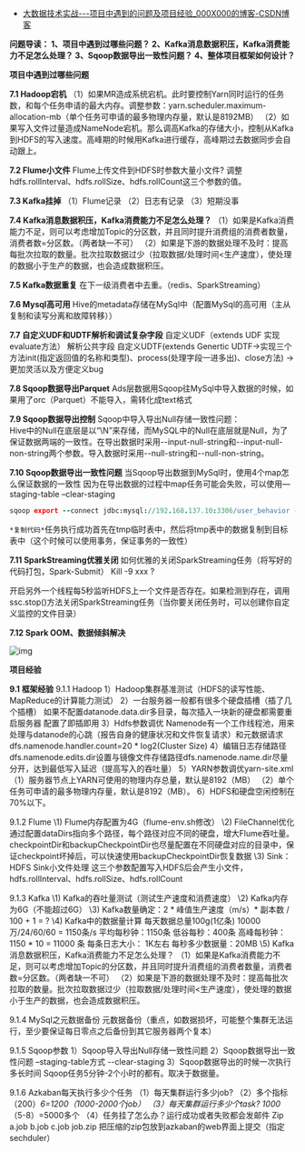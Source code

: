 - [大数据技术实战---项目中遇到的问题及项目经验_000X000的博客-CSDN博客](https://blog.csdn.net/ytp552200ytp/article/details/109359927)

**问题导读：
1、项目中遇到过哪些问题？
2、Kafka消息数据积压，Kafka消费能力不足怎么处理？
3、Sqoop数据导出一致性问题？
4、整体项目框架如何设计？**

**项目中遇到过哪些问题**

**7.1 Hadoop宕机**
（1）如果MR造成系统宕机。此时要控制Yarn同时运行的任务数，和每个任务申请的最大内存。调整参数：yarn.scheduler.maximum-allocation-mb（单个任务可申请的最多物理内存量，默认是8192MB）
（2）如果写入文件过量造成NameNode宕机。那么调高Kafka的存储大小，控制从Kafka到HDFS的写入速度。高峰期的时候用Kafka进行缓存，高峰期过去数据同步会自动跟上。

**7.2 Flume小文件**
Flume上传文件到HDFS时参数大量小文件?
调整hdfs.rollInterval、hdfs.rollSize、hdfs.rollCount这三个参数的值。

**7.3 Kafka挂掉**
（1）Flume记录
（2）日志有记录
（3）短期没事

**7.4 Kafka消息数据积压，Kafka消费能力不足怎么处理？**
（1）如果是Kafka消费能力不足，则可以考虑增加Topic的分区数，并且同时提升消费组的消费者数量，消费者数=分区数。（两者缺一不可）
（2）如果是下游的数据处理不及时：提高每批次拉取的数量。批次拉取数据过少（拉取数据/处理时间<生产速度），使处理的数据小于生产的数据，也会造成数据积压。

**7.5 Kafka数据重复**
  在下一级消费者中去重。（redis、SparkStreaming）

**7.6 Mysql高可用**
Hive的metadata存储在MySql中（配置MySql的高可用（主从复制和读写分离和故障转移））

**7.7 自定义UDF和UDTF解析和调试复杂字段**
自定义UDF（extends UDF 实现evaluate方法） 解析公共字段
自定义UDTF(extends Genertic UDTF->实现三个方法init(指定返回值的名称和类型)、process(处理字段一进多出)、close方法) -> 更加灵活以及方便定义bug

**7.8 Sqoop数据导出Parquet**
Ads层数据用Sqoop往MySql中导入数据的时候，如果用了orc（Parquet）不能导入，需转化成text格式

**7.9 Sqoop数据导出控制**
Sqoop中导入导出Null存储一致性问题：  
Hive中的Null在底层是以“\N”来存储，而MySQL中的Null在底层就是Null，为了保证数据两端的一致性。在导出数据时采用--input-null-string和--input-null-non-string两个参数。导入数据时采用--null-string和--null-non-string。

**7.10 Sqoop数据导出一致性问题**
当Sqoop导出数据到MySql时，使用4个map怎么保证数据的一致性
因为在导出数据的过程中map任务可能会失败，可以使用—staging-table –clear-staging

```coffeescript
sqoop export --connect jdbc:mysql://192.168.137.10:3306/user_behavior --username root --password 123456 --table app_cource_study_report --columns watch_video_cnt,complete_video_cnt,dt --fields-terminated-by "\t" --export-dir "/user/hive/warehouse/tmp.db/app_cource_study_analysis_${day}" --staging-table app_cource_study_report_tmp --clear-staging-table --input-null-string '\N'
```

`*复制代码*`任务执行成功首先在tmp临时表中，然后将tmp表中的数据复制到目标表中（这个时候可以使用事务，保证事务的一致性）

**7.11 SparkStreaming优雅关闭**
如何优雅的关闭SparkStreaming任务（将写好的代码打包，Spark-Submit）
Kill -9 xxx ?

开启另外一个线程每5秒监听HDFS上一个文件是否存在。如果检测到存在，调用ssc.stop()方法关闭SparkStreaming任务（当你要关闭任务时，可以创建你自定义监控的文件目录）

**7.12 Spark OOM、数据倾斜解决**

![img](https://img-blog.csdnimg.cn/20201029145052504.jpeg?x-oss-process=image/watermark,type_ZmFuZ3poZW5naGVpdGk,shadow_10,text_aHR0cHM6Ly9ibG9nLmNzZG4ubmV0L3l0cDU1MjIwMHl0cA==,size_16,color_FFFFFF,t_70)


**项目经验**

**9.1 框架经验**
9.1.1 Hadoop
1）Hadoop集群基准测试（HDFS的读写性能、MapReduce的计算能力测试）
2）一台服务器一般都有很多个硬盘插槽（插了几个插槽）
如果不配置datanode.data.dir多目录，每次插入一块新的硬盘都需要重启服务器
配置了即插即用
3）Hdfs参数调优
Namenode有一个工作线程池，用来处理与datanode的心跳（报告自身的健康状况和文件恢复请求）和元数据请求  dfs.namenode.handler.count=20 * log2(Cluster Size)
4）编辑日志存储路径dfs.namenode.edits.dir设置与镜像文件存储路径dfs.namenode.name.dir尽量分开，达到最低写入延迟（提高写入的吞吐量）
5）YARN参数调优yarn-site.xml
（1）服务器节点上YARN可使用的物理内存总量，默认是8192（MB）
（2）单个任务可申请的最多物理内存量，默认是8192（MB）。
6）HDFS和硬盘空闲控制在70%以下。

9.1.2 Flume
\1)  Flume内存配置为4G（flume-env.sh修改）
\2)  FileChannel优化
通过配置dataDirs指向多个路径，每个路径对应不同的硬盘，增大Flume吞吐量。
checkpointDir和backupCheckpointDir也尽量配置在不同硬盘对应的目录中，保证checkpoint坏掉后，可以快速使用backupCheckpointDir恢复数据
\3)  Sink：HDFS Sink小文件处理
这三个参数配置写入HDFS后会产生小文件，hdfs.rollInterval、hdfs.rollSize、hdfs.rollCount

9.1.3 Kafka
\1)  Kafka的吞吐量测试（测试生产速度和消费速度）
\2)  Kafka内存为6G（不能超过6G）
\3)  Kafka数量确定：2 * 峰值生产速度（m/s）* 副本数 / 100 + 1 = ?
\4)  Kafka中的数据量计算
每天数据总量100g(1亿条)  10000万/24/60/60 = 1150条/s
平均每秒钟：1150条
低谷每秒：400条
高峰每秒钟：1150 * 10 = 11000 条
每条日志大小： 1K左右
每秒多少数据量：20MB
\5)  Kafka消息数据积压，Kafka消费能力不足怎么处理？
（1）如果是Kafka消费能力不足，则可以考虑增加Topic的分区数，并且同时提升消费组的消费者数量，消费者数=分区数。（两者缺一不可）
（2）如果是下游的数据处理不及时：提高每批次拉取的数量。批次拉取数据过少（拉取数据/处理时间<生产速度），使处理的数据小于生产的数据，也会造成数据积压。

9.1.4 MySql之元数据备份
元数据备份（重点，如数据损坏，可能整个集群无法运行，至少要保证每日零点之后备份到其它服务器两个复本）

9.1.5 Sqoop参数
1）Sqoop导入导出Null存储一致性问题
2）Sqoop数据导出一致性问题
–staging-table方式 --clear-staging
3）Sqoop数据导出的时候一次执行多长时间
Sqoop任务5分钟-2个小时的都有。取决于数据量。

9.1.6 Azkaban每天执行多少个任务
（1）每天集群运行多少job?
（2）多个指标（200）*6=1200（1000-2000个job）
（3）每天集群运行多少个task? 1000*（5-8）=5000多个
（4）任务挂了怎么办？运行成功或者失败都会发邮件
Zip a.job b.job c.job  job.zip 把压缩的zip包放到azkaban的web界面上提交（指定sechduler）